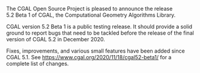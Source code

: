 The CGAL Open Source Project is pleased to announce the release 5.2 Beta 1 of CGAL, the Computational Geometry Algorithms Library.

CGAL version 5.2 Beta 1 is a public testing release. It should provide a solid ground to report bugs that need to be tackled before the release of the final version of CGAL 5.2 in December 2020.

Fixes, improvements, and various small features have been added since CGAL 5.1. See https://www.cgal.org/2020/11/18/cgal52-beta1/ for a complete list of changes.
